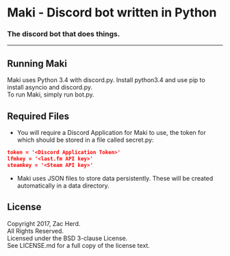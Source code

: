 # Maki - Discord bot written in Python
### The discord bot that does things.

---

## Running Maki
Maki uses Python 3.4 with discord.py. Install python3.4 and use pip to install asyncio and discord.py.  
To run Maki, simply run bot.py.

## Required Files
- You will require a Discord Application for Maki to use, the token for which should be stored in a file called secret.py:
```json
token = '<Discord Application Token>'
lfmkey = '<last.fm API key>'
steamkey = '<Steam API key>'
```
- Maki uses JSON files to store data persistently. These will be created automatically in a data directory.

## License
Copyright 2017, Zac Herd.  
All Rights Reserved.  
Licensed under the BSD 3-clause License.  
See LICENSE.md for a full copy of the license text.  
